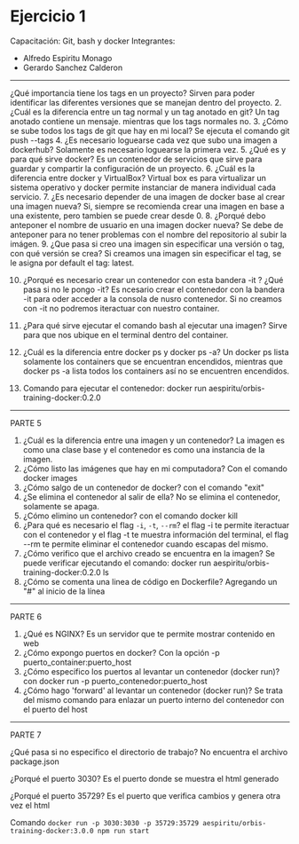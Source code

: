 # Ejercicio 1
Capacitación: Git, bash y docker
Integrantes:
- Alfredo Espiritu Monago
- Gerardo Sanchez Calderon

---

¿Qué importancia tiene los tags en un proyecto?
	Sirven para poder identificar las diferentes versiones que se manejan dentro del proyecto.
2. ¿Cuál es la diferencia entre un tag normal y un tag anotado en git?
	Un tag anotado contiene un mensaje. mientras que los tags normales no.
3. ¿Cómo se sube todos los tags de git que hay en mi local?
	Se ejecuta el comando git push --tags
4. ¿Es necesario loguearse cada vez que subo una imagen a dockerhub?
	Solamente es necesario loguearse la primera vez.
5. ¿Qué es y para qué sirve docker?
	Es un contenedor de servicios que sirve para guardar y compartir la configuración de un proyecto.
6. ¿Cuál es la diferencia entre docker y VirtualBox?
	Virtual box es para virtualizar un sistema operativo y docker permite instanciar de manera individual cada servicio.
7. ¿Es necesario depender de una imagen de docker base al crear una imagen nueva?
	Si, siempre se recomienda crear una imagen en base a una existente, pero tambien se puede crear desde 0.
8. ¿Porqué debo anteponer el nombre de usuario en una imagen docker nueva?
	Se debe de anteponer para no tener problemas con el nombre del repositorio al subir la imágen.
9. ¿Que pasa si creo una imagen sin especificar una versión o tag, con qué versión se crea?
	Si creamos una imagen sin especificar el tag, se le asigna por default el tag: latest.

10. ¿Porqué es necesario crear un contenedor con esta bandera -it ? ¿Qué pasa si no le pongo -it?
	Es ncesario crear el contenedor con la bandera -it para oder acceder a la consola de nusro contenedor. Si no creamos con -it no podremos iteractuar
	con nuestro container.
11. ¿Para qué sirve ejecutar el comando bash al ejecutar una imagen?
	Sirve para que nos ubique en el terminal dentro del container.

12. ¿Cuál es la diferencia entre docker ps y docker ps -a?
	Un docker ps lista solamente los containers que se encuentran encendidos, mientras que docker ps -a lista todos los containers así no se encuentren encendidos.

13. Comando para ejecutar el contenedor:
	docker run aespiritu/orbis-training-docker:0.2.0  

---

PARTE 5

1. ¿Cuál es la diferencia entre una imagen y un contenedor?
	La imagen es como una clase base y el contenedor es como una instancia de la imagen.
2. ¿Cómo listo las imágenes que hay en mi computadora?
	Con el comando docker images
3. ¿Cómo salgo de un contenedor de docker?
	con el comando "exit"
4. ¿Se elimina el contenedor al salir de ella?
	No se elimina el contenedor, solamente se apaga.
5. ¿Cómo elimino un contenedor?
	con el comando docker kill
6. ¿Para qué es necesario el flag `-i`, `-t`, `--rm`?
	el flag -i te permite iteractuar con el contenedor y el flag -t te muestra información del terminal, el flag --rm te permite eliminar el contenedor cuando 		escapas del mismo.
7. ¿Cómo verifico que el archivo creado se encuentra en la imagen?
	Se puede verificar ejecutando el comando: docker run aespiritu/orbis-training-docker:0.2.0 ls
8. ¿Cómo se comenta una linea de código en Dockerfile?
	Agregando un "#" al inicio de la línea

---

PARTE 6

1. ¿Qué es NGINX?
	Es un servidor que te permite mostrar contenido en web
2. ¿Cómo expongo puertos en docker?
	Con la opción -p puerto_container:puerto_host
3. ¿Cómo especifico los puertos al levantar un contenedor (docker run)?
	con docker run -p puerto_contenedor:puerto_host
4. ¿Cómo hago 'forward' al levantar un contenedor (docker run)?
	Se trata del mismo comando para enlazar un puerto interno del contenedor con el puerto del host

---
	
PARTE 7

¿Qué pasa si no especifico el directorio de trabajo?
	No encuentra el archivo package.json
	
¿Porqué el puerto 3030?
    Es el puerto donde se muestra el html generado

¿Porqué el puerto 35729?
    Es el puerto que verifica cambios y genera otra vez el html
    
Comando
`docker run -p 3030:3030 -p 35729:35729 aespiritu/orbis-training-docker:3.0.0 npm run start`
